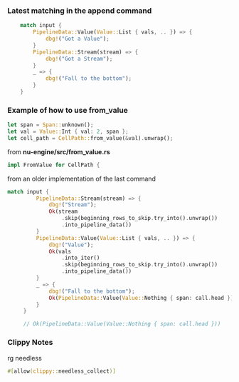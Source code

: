 
### Latest matching in the append command

```rust
    match input {
        PipelineData::Value(Value::List { vals, .. }) => {
            dbg!("Got a Value");
        }
        PipelineData::Stream(stream) => {
            dbg!("Got a Stream");
        }
        _ => {
            dbg!("Fall to the bottom");
        }
    }
```


### Example of how to use from_value

```rust
let span = Span::unknown();
let val = Value::Int { val: 2, span };
let cell_path = CellPath::from_value(&val).unwrap();
```

from **nu-engine/src/from_value.rs**
```rust
impl FromValue for CellPath {
```

from an older implementation of the last command
```rust
match input {
         PipelineData::Stream(stream) => {
             dbg!("Stream");
             Ok(stream
                 .skip(beginning_rows_to_skip.try_into().unwrap())
                 .into_pipeline_data())
         }
         PipelineData::Value(Value::List { vals, .. }) => {
             dbg!("Value");
             Ok(vals
                 .into_iter()
                 .skip(beginning_rows_to_skip.try_into().unwrap())
                 .into_pipeline_data())
         }
         _ => {
             dbg!("Fall to the bottom");
             Ok(PipelineData::Value(Value::Nothing { span: call.head }))
         }
     }

     // Ok(PipelineData::Value(Value::Nothing { span: call.head }))
```

### Clippy Notes

rg needless

```rust
#[allow(clippy::needless_collect)]
```
